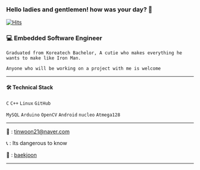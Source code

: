 ### Hello ladies and gentlemen! how was your day? 👋

[![Hits](https://hits.seeyoufarm.com/api/count/incr/badge.svg?url=https%3A%2F%2Fgithub.com%2Ftinwoon&count_bg=%2379C83D&title_bg=%23555555&icon=&icon_color=%23E7E7E7&title=hits&edge_flat=false)](https://hits.seeyoufarm.com)

### 💻 Embedded Software Engineer

```Graduated from Koreatech Bachelor, A cutie who makes everything he wants to make like Iron Man.```

```Anyone who will be working on a project with me is welcome```
 

---

#### 🛠 Technical Stack

`C` `C++` `Linux` `GitHub` 


`MySQL` `Arduino` `OpenCV` `Android` `nucleo` `Atmega128` 

---
💬 : tinwoon21@naver.com

📞 : Its dangerous to know

:bookmark_tabs:  : [baekjoon](https://www.acmicpc.net/user/2015136077)

---

<!--
**tinwoon/tinwoon** is a ✨ _special_ ✨ repository because its `README.md` (this file) appears on your GitHub profile.


Here are some ideas to get you started:



- 🔭 I’m currently working on ...
- 🌱 I’m currently learning ...
- 👯 I’m looking to collaborate on ...
- 🤔 I’m looking for help with ...
- 💬 Ask me about ...
- 📫 How to reach me: ...
- 😄 Pronouns: ...
- ⚡ Fun fact: ...
-->
